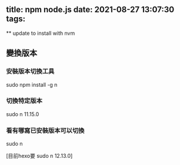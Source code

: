 title: npm node.js
date: 2021-08-27 13:07:30
tags:
---
** update to install with nvm

## 變換版本
### 安裝版本切換工具
sudo npm install -g n

### 切換特定版本
sudo n 11.15.0

### 看有哪寫已安裝版本可以切換
sudo n

[目前hexo要 sudo n 12.13.0]